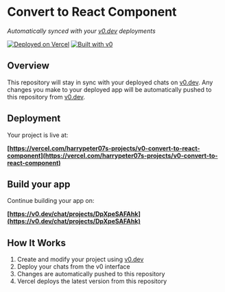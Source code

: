 # Convert to React Component

*Automatically synced with your [v0.dev](https://v0.dev) deployments*

[![Deployed on Vercel](https://img.shields.io/badge/Deployed%20on-Vercel-black?style=for-the-badge&logo=vercel)](https://vercel.com/harrypeter07s-projects/v0-convert-to-react-component)
[![Built with v0](https://img.shields.io/badge/Built%20with-v0.dev-black?style=for-the-badge)](https://v0.dev/chat/projects/DpXpeSAFAhk)

## Overview

This repository will stay in sync with your deployed chats on [v0.dev](https://v0.dev).
Any changes you make to your deployed app will be automatically pushed to this repository from [v0.dev](https://v0.dev).

## Deployment





Your project is live at:

**[https://vercel.com/harrypeter07s-projects/v0-convert-to-react-component](https://vercel.com/harrypeter07s-projects/v0-convert-to-react-component)**

## Build your app

Continue building your app on:

**[https://v0.dev/chat/projects/DpXpeSAFAhk](https://v0.dev/chat/projects/DpXpeSAFAhk)**

## How It Works

1. Create and modify your project using [v0.dev](https://v0.dev)
2. Deploy your chats from the v0 interface
3. Changes are automatically pushed to this repository
4. Vercel deploys the latest version from this repository
